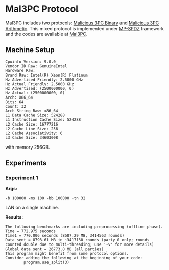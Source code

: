 # Mal3PC Protocol

Mal3PC includes two protocols: [Malicious 3PC Binary](https://eprint.iacr.org/2023/909) and [Malicious 3PC Arithmetic](https://eprint.iacr.org/2024/700). This mixed protocol is implemented under [MP-SPDZ](https://github.com/data61/MP-SPDZ) framework and the codes are available at [Mal3PC](https://github.com/DuanYuFi/malicious-3pc).

## Machine Setup

```
Cpuinfo Version: 9.0.0
Vendor ID Raw: GenuineIntel
Hardware Raw: 
Brand Raw: Intel(R) Xeon(R) Platinum
Hz Advertised Friendly: 2.5000 GHz
Hz Actual Friendly: 2.5000 GHz
Hz Advertised: (2500000000, 0)
Hz Actual: (2500000000, 0)
Arch: X86_64
Bits: 64
Count: 32
Arch String Raw: x86_64
L1 Data Cache Size: 524288
L1 Instruction Cache Size: 524288
L2 Cache Size: 16777216
L2 Cache Line Size: 256
L2 Cache Associativity: 6
L3 Cache Size: 34603008
```

with memory 256GB.

## Experiments

### Experiment 1

**Args:**

`-b 100000 -ms 100 -bb 100000 -tn 32`

LAN on a single machine.


**Results:**

```
The following benchmarks are including preprocessing (offline phase).
Time = 772.975 seconds 
Time1 = 770.006 seconds (8587.29 MB, 3414563 rounds)
Data sent = 8793.61 MB in ~3417130 rounds (party 0 only; rounds counted double due to multi-threading; use '-v' for more details)
Global data sent = 26773.8 MB (all parties)
This program might benefit from some protocol options.
Consider adding the following at the beginning of your code:
        program.use_split(3)
```